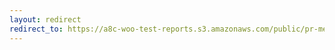 ```yaml
---
layout: redirect
redirect_to: https://a8c-woo-test-reports.s3.amazonaws.com/public/pr-merge/37952/e2e/index.html
---
```

